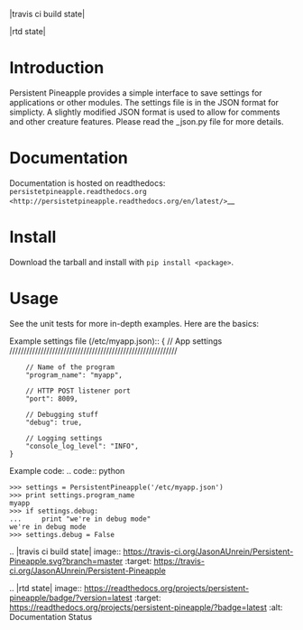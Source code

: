 |travis ci build state|

|rtd state|

Introduction
============

Persistent Pineapple provides a simple interface to save settings for
applications or other modules.  The settings file is in the JSON format for
simplicty.  A slightly modified JSON format is used to allow for comments and
other creature features.  Please read the _json.py file for more details.

Documentation
=============

Documentation is hosted on readthedocs:
`persistetpineapple.readthedocs.org <http://persistetpineapple.readthedocs.org/en/latest/>`__

Install
=======

Download the tarball and install with ``pip install <package>``.

Usage
=====

See the unit tests for more in-depth examples. Here are the basics:


Example settings file (/etc/myapp.json)::
    {
        // App settings ///////////////////////////////////////////////////////////

        // Name of the program
        "program_name": "myapp",

        // HTTP POST listener port
        "port": 8009,

        // Debugging stuff
        "debug": true,

        // Logging settings
        "console_log_level": "INFO",
    }


Example code:
.. code:: python

    >>> settings = PersistentPineapple('/etc/myapp.json')
    >>> print settings.program_name
    myapp
    >>> if settings.debug:
    ...     print "we're in debug mode"
    we're in debug mode
    >>> settings.debug = False

.. |travis ci build state| image:: https://travis-ci.org/JasonAUnrein/Persistent-Pineapple.svg?branch=master
   :target: https://travis-ci.org/JasonAUnrein/Persistent-Pineapple

.. |rtd state| image:: https://readthedocs.org/projects/persistent-pineapple/badge/?version=latest
    :target: https://readthedocs.org/projects/persistent-pineapple/?badge=latest
    :alt: Documentation Status